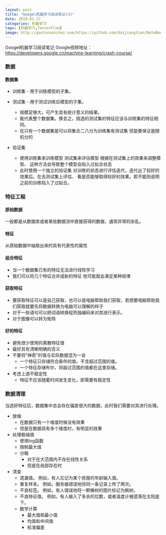 ```yaml
---
layout: post
title: "Googel机器学习阅读笔记(3)"
date: 2019-01-27
categories: 机器学习
tags: [机器学习,TensorFlow]
image: http://gastonsanchez.com/https://github.com/daijiangtian/NoteBook/blob/master/机器学习/时间序列/https://github.com/daijiangtian/NoteBook/blob/master/机器学习/时间序列/https://github.com/daijiangtian/NoteBook/blob/master/机器学习/时间序列/https://github.com/daijiangtian/NoteBook/blob/master/机器学习/GOOGLE机器学习/https://github.com/daijiangtian/NoteBook/blob/master/机器学习/GOOGLE机器学习/images/blog/mathjax_logo.png?raw=true?raw=true?raw=true?raw=true?raw=true
---
```


Googel机器学习阅读笔记
Google视频地址：https://developers.google.cn/machine-learning/crash-course/

<!-- more -->
### 数据
#### 数据集
*   训练集 - 用于训练模型的子集。
*   测试集 - 用于测试训练后模型的子集。
    *   规模足够大，可产生具有统计意义的结果。
    *   能代表整个数据集。换言之，挑选的测试集的特征应该与训练集的特征相同。
    *   在只有一个数据集是可以将集合二八分为训练集有测试集 但是要保证是随机分的

*   验证集
    *   使用训练集来训练模型 测试集来评估模型 根据在测试集上的效果来调整模型、
    这种方法会导致整个模型会陷入过拟合状态
    *   此时使用一个独立的验证集 对训练的状态进行评估迭代，迭代出了较好的效果后。在去测试集上评估、
    看是否能够取得较好的效果。若不能则说明之前的训练陷入了过拟合。
        
### 特征工程

#### 原始数据
一般都是从数据库或者某些数据流中直接获得的数据，通常非常的杂乱。
#### 特征
 从原始数据中抽取出来的具有代表性的属性

#### 组合特征
*   当一个数据集已有的特征无法进行线性学习
*   我们可以将几个特征合并成新的特征 他可能就会满足某种规律
    

####  获取特征
*   要获取特征可以是自己获取，也可以是电脑帮助我们获取，若想要电脑帮助我们获取就要先将数据转换为电脑可以理解的样子
*   对于一些语句可以把词语转换程热独编码来对其进行表示。
*   对于图像可以转为矩阵
    

####  好的特征
* 避免很少使用的离散特征值
* 最好具有清晰明确的含义
* 不要将“神奇”的值与实际数据混为一谈
    *   一个特征只存储符合条件的值，不含超过范围的值。
    *   一个特征存储布尔，将超过范围的值都在这里存储。
*   考虑上游不稳定性
    *   特征不应该随着时间发生变化，即需要有稳定性
   
### 数据清理
当选好特征后，数据集中总会存在偏差很大的数据，此时我们需要对其进行处理。
* 放缩
    * 在数据只有一个维度时候没有效果
    * 但是在数据具有多个维度时，有明显的效果
*  处理极端值
    * 使用log函数
    * 限制最大值
    * 分箱
        * 对于在大范围内不存在线性关系
        * 但是在局部存在时
*   清查
    * 遗漏值。 例如，有人忘记为某个房屋的年龄输入值。
    * 重复样本。 例如，服务器错误地将同一条记录上传了两次。
    * 不良标签。 例如，有人错误地将一颗橡树的图片标记为枫树。
    * 不良特征值。 例如，有人输入了多余的位数，或者温度计被遗落在太阳底下。
    * 数学计算
        * 最大值和最小值
        * 均值和中间值
        * 标准偏差